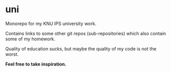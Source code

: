 # uni
Monorepo for my KNU IPS university work.

Contains links to some other git repos (sub-repositories) which also contain some of my homework.

Quality of education sucks, but maybe the quality of my code is not the worst.

**Feel free to take inspiration.**
